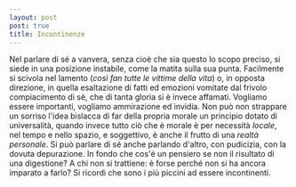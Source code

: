 ```yaml
---
layout: post
post: true
title: Incontinenze
---
```

Nel parlare di sé a vanvera, senza cioè che sia questo lo scopo preciso, si siede in una posizione instabile, come la matita sulla sua punta. Facilmente si scivola nel lamento (*così fan tutte le vittime della vita*) o, in opposta direzione, in quella esaltazione di fatti ed emozioni vomitate dal frivolo compiacimento di sè, che di tanta gloria si è invece affamati. Vogliamo essere importanti, vogliamo ammirazione ed invidia. Non può non strappare un sorriso l'idea bislacca di far della propria morale un principio dotato di universalità, quando invece tutto ciò che è morale è per necessità *locale*, nel tempo e nello spazio, e soggettivo, è anche il frutto di una *realtà personale*. Si può parlare di sé anche parlando d'altro, con pudicizia, con la dovuta depurazione. In fondo che cos'é un pensiero se non il risultato di una digestione? A chi non si trattiene: è forse perché non si ha ancora imparato a farlo? Si ricordi che sono i più piccini ad essere incontinenti.
